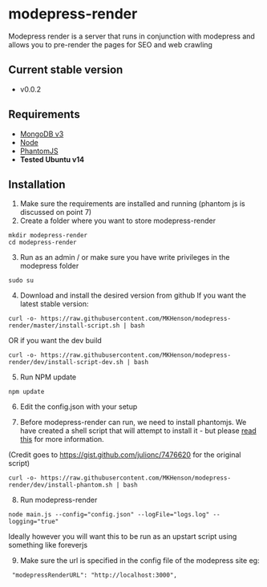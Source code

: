 # modepress-render
Modepress render is a server that runs in conjunction with modepress and allows you to pre-render the pages for SEO and web crawling

## Current stable version
* v0.0.2

## Requirements
* [MongoDB v3](https://www.mongodb.org/)
* [Node](https://nodejs.org/)
* [PhantomJS](http://phantomjs.org/)
* **Tested Ubuntu v14**

## Installation

1) Make sure the requirements are installed and running (phantom js is discussed on point 7)
2) Create a folder where you want to store modepress-render

```
mkdir modepress-render
cd modepress-render
```

3) Run as an admin / or make sure you have write privileges in the modepress folder
```
sudo su
```

4) Download and install the desired version from github
If you want the latest stable version:

```
curl -o- https://raw.githubusercontent.com/MKHenson/modepress-render/master/install-script.sh | bash
```

OR if you want the dev build

```
curl -o- https://raw.githubusercontent.com/MKHenson/modepress-render/dev/install-script-dev.sh | bash
```

5) Run NPM update

```
npm update
```

6) Edit the config.json with your setup

7) Before modepress-render can run, we need to install phantomjs. We have created a shell script that will attempt to install
it - but please [read this](ubuntu-phantom-install.md) for more information.

(Credit goes to https://gist.github.com/julionc/7476620 for the original script)

```
curl -o- https://raw.githubusercontent.com/MKHenson/modepress-render/dev/install-phantom.sh | bash
```

8) Run modepress-render

```
node main.js --config="config.json" --logFile="logs.log" --logging="true"
```

Ideally however you will want this to be run as an upstart script using something like foreverjs

9) Make sure the url is specified in the config file of the modepress site
eg:
```
 "modepressRenderURL": "http://localhost:3000",
 ```
